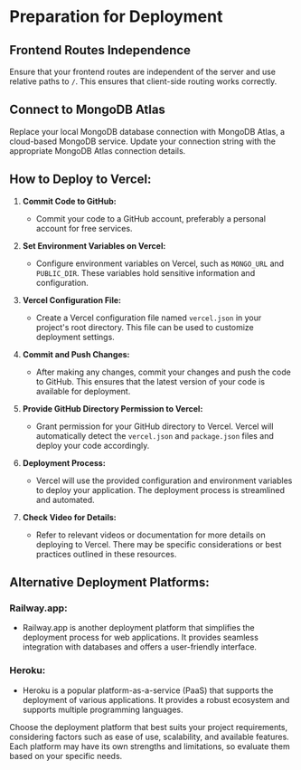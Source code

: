 
# Preparation for Deployment

## Frontend Routes Independence

Ensure that your frontend routes are independent of the server and use relative paths to `/`. This ensures that client-side routing works correctly.

## Connect to MongoDB Atlas

Replace your local MongoDB database connection with MongoDB Atlas, a cloud-based MongoDB service. Update your connection string with the appropriate MongoDB Atlas connection details.

## How to Deploy to Vercel:

1. **Commit Code to GitHub:**
   - Commit your code to a GitHub account, preferably a personal account for free services.

2. **Set Environment Variables on Vercel:**
   - Configure environment variables on Vercel, such as `MONGO_URL` and `PUBLIC_DIR`. These variables hold sensitive information and configuration.

3. **Vercel Configuration File:**
   - Create a Vercel configuration file named `vercel.json` in your project's root directory. This file can be used to customize deployment settings.

4. **Commit and Push Changes:**
   - After making any changes, commit your changes and push the code to GitHub. This ensures that the latest version of your code is available for deployment.

5. **Provide GitHub Directory Permission to Vercel:**
   - Grant permission for your GitHub directory to Vercel. Vercel will automatically detect the `vercel.json` and `package.json` files and deploy your code accordingly.

6. **Deployment Process:**
   - Vercel will use the provided configuration and environment variables to deploy your application. The deployment process is streamlined and automated.

7. **Check Video for Details:**
   - Refer to relevant videos or documentation for more details on deploying to Vercel. There may be specific considerations or best practices outlined in these resources.

## Alternative Deployment Platforms:

### Railway.app:

- Railway.app is another deployment platform that simplifies the deployment process for web applications. It provides seamless integration with databases and offers a user-friendly interface.

### Heroku:

- Heroku is a popular platform-as-a-service (PaaS) that supports the deployment of various applications. It provides a robust ecosystem and supports multiple programming languages.

Choose the deployment platform that best suits your project requirements, considering factors such as ease of use, scalability, and available features. Each platform may have its own strengths and limitations, so evaluate them based on your specific needs.
